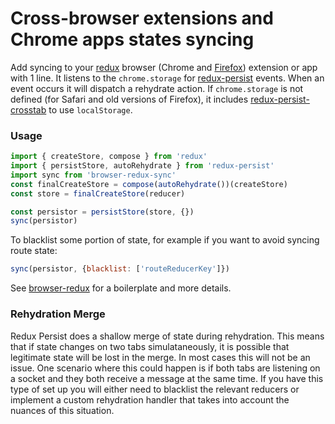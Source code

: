 # Cross-browser extensions and Chrome apps states syncing
Add syncing to your [redux](https://github.com/gaearon/redux) browser (Chrome and [Firefox](https://developer.mozilla.org/en-US/Add-ons/WebExtensions/Chrome_incompatibilities#storage)) extension or app with 1 line. 
It listens to the `chrome.storage` for [redux-persist](https://github.com/rt2zz/redux-persist) events. When an event occurs it will dispatch a rehydrate action.
If `chrome.storage` is not defined (for Safari and old versions of Firefox), it includes [redux-persist-crosstab](https://github.com/rt2zz/redux-persist-crosstab) to use `localStorage`.

### Usage
```js
import { createStore, compose } from 'redux'
import { persistStore, autoRehydrate } from 'redux-persist'
import sync from 'browser-redux-sync'
const finalCreateStore = compose(autoRehydrate())(createStore)
const store = finalCreateStore(reducer)

const persistor = persistStore(store, {})
sync(persistor)
```

To blacklist some portion of state, for example if you want to avoid syncing route state:
```js
sync(persistor, {blacklist: ['routeReducerKey']})
```

See [browser-redux](https://github.com/zalmoxisus/browser-redux) for a boilerplate and more details.

### Rehydration Merge
Redux Persist does a shallow merge of state during rehydration. This means that if state changes on two tabs simulataneously, it is possible that legitimate state will be lost in the merge. In most cases this will not be an issue. One scenario where this could happen is if both tabs are listening on a socket and they both receive a message at the same time. If you have this type of set up you will either need to blacklist the relevant reducers or implement a custom rehydration handler that takes into account the nuances of this situation. 
